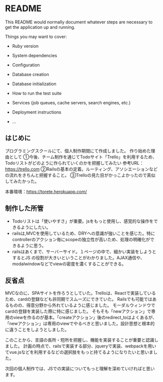 # README

This README would normally document whatever steps are necessary to get the
application up and running.

Things you may want to cover:

* Ruby version

* System dependencies

* Configuration

* Database creation

* Database initialization

* How to run the test suite

* Services (job queues, cache servers, search engines, etc.)

* Deployment instructions

* ...

## はじめに

プログラミングスクールにて、個人制作期間にて作成しました。
作り始めた理由として
①今後、チーム制作を通じてTodoサイト「Trello」を利用するため、Todoリストがどのように作られていくのかを把握してみたい
参考URL：https://trello.com
②Railsの基本の定着。ルーティング、アソシエーションなどの流れをきちんと把握すること。
③Trelloの見た目がかっこよかったので真似してみたかった。


本番環境：https://torete.herokuapp.com/

## 制作した所管


- Todoリストは「使いやすさ」が重要。jsをもっと使用し、感覚的な操作をできるようにしたい。
- railsは,MVCを使用しているため、DRYへの意識が強いことを感じた。特にcontrollerのアクション毎にscopeの独立性が高いため、処理の明確化ができるように思う。
- railsはあくまで、サーバーサイド。１ページの中で、細かい実装をしようとするとJS
の役割が大きいということがわかりました。AJAX通信や、modalwindowなどでviewの密度を濃くすることができる。


## 反省点

MVCなのに、SPAサイトを作ろうとしていた。Trelloは、Reactで実装しているため、cardの登録なども非同期でスムーズにできていた。
Railsでも可能ではあるものの、得意分野から外れているように感じました。
モーダルウィンドウでcardの登録を実装した際に特に感じました。
そもそも「newアクション」で専用のviewを作るのが基本。「createアクション」後のredirect_toはよくあるが、「newアクション」は専用のviewでやるべきと思いました。設計思想と根本的に違うことをしようとしました。

このことから、言語の長所・短所を把握し、機能を実装することが重要と認識しました。
計画の時点で、railsで実装する部分、jqueryで実装、webpackを用いてvue.jsなどを利用するなどの選択肢をもっと持てるようになりたいと思いました。

次回の個人制作では、JSでの実装についてもっと理解を深めていければと思います。



